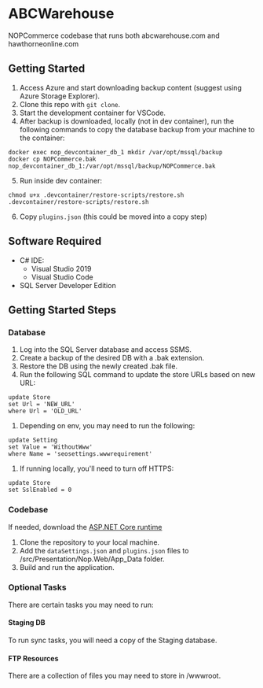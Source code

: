 # ABCWarehouse

NOPCommerce codebase that runs both abcwarehouse.com and hawthorneonline.com

## Getting Started

1. Access Azure and start downloading backup content (suggest using Azure Storage Explorer).
2. Clone this repo with `git clone`.
3. Start the development container for VSCode.
4. After backup is downloaded, locally (not in dev container), run the following commands to copy the database backup from your machine to the container:
```
docker exec nop_devcontainer_db_1 mkdir /var/opt/mssql/backup
docker cp NOPCommerce.bak nop_devcontainer_db_1:/var/opt/mssql/backup/NOPCommerce.bak
```
5. Run inside dev container:
```
chmod u+x .devcontainer/restore-scripts/restore.sh
.devcontainer/restore-scripts/restore.sh
```
6. Copy `plugins.json` (this could be moved into a copy step)


## Software Required

- C# IDE:
  - Visual Studio 2019
  - Visual Studio Code
- SQL Server Developer Edition

## Getting Started Steps

### Database

1. Log into the SQL Server database and access SSMS.
1. Create a backup of the desired DB with a .bak extension.
1. Restore the DB using the newly created .bak file.
1. Run the following SQL command to update the store URLs based on new URL:

```
update Store
set Url = 'NEW_URL'
where Url = 'OLD_URL'
```

1. Depending on env, you may need to run the following:

```
update Setting
set Value = 'WithoutWww'
where Name = 'seosettings.wwwrequirement'
```

1. If running locally, you'll need to turn off HTTPS:

```
update Store
set SslEnabled = 0
```

### Codebase

If needed, download the [ASP.NET Core runtime](https://dotnet.microsoft.com/download/dotnet/5.0)

1. Clone the repository to your local machine.
1. Add the `dataSettings.json` and `plugins.json` files to /src/Presentation/Nop.Web/App_Data folder.
3. Build and run the application.

### Optional Tasks

There are certain tasks you may need to run:

#### Staging DB

To run sync tasks, you will need a copy of the Staging database.

#### FTP Resources

There are a collection of files you may need to store in /wwwroot.
